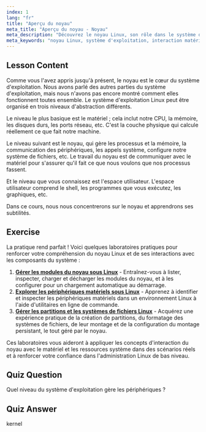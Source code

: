 ```yaml
---
index: 1
lang: "fr"
title: "Aperçu du noyau"
meta_title: "Aperçu du noyau - Noyau"
meta_description: "Découvrez le noyau Linux, son rôle dans le système d'exploitation et comment il interagit avec le matériel et l'espace utilisateur. Comprenez les composants essentiels du système d'exploitation."
meta_keywords: "noyau Linux, système d'exploitation, interaction matérielle, espace utilisateur, tutoriel Linux, guide du débutant"
---
```


## Lesson Content

Comme vous l'avez appris jusqu'à présent, le noyau est le cœur du système d'exploitation. Nous avons parlé des autres parties du système d'exploitation, mais nous n'avons pas encore montré comment elles fonctionnent toutes ensemble. Le système d'exploitation Linux peut être organisé en trois niveaux d'abstraction différents.

Le niveau le plus basique est le matériel ; cela inclut notre CPU, la mémoire, les disques durs, les ports réseau, etc. C'est la couche physique qui calcule réellement ce que fait notre machine.

Le niveau suivant est le noyau, qui gère les processus et la mémoire, la communication des périphériques, les appels système, configure notre système de fichiers, etc. Le travail du noyau est de communiquer avec le matériel pour s'assurer qu'il fait ce que nous voulons que nos processus fassent.

Et le niveau que vous connaissez est l'espace utilisateur. L'espace utilisateur comprend le shell, les programmes que vous exécutez, les graphiques, etc.

Dans ce cours, nous nous concentrerons sur le noyau et apprendrons ses subtilités.

## Exercise

La pratique rend parfait ! Voici quelques laboratoires pratiques pour renforcer votre compréhension du noyau Linux et de ses interactions avec les composants du système :

1. **[Gérer les modules du noyau sous Linux](https://labex.io/fr/labs/comptia-manage-kernel-modules-in-linux-590865)** - Entraînez-vous à lister, inspecter, charger et décharger les modules du noyau, et à les configurer pour un chargement automatique au démarrage.
2. **[Explorer les périphériques matériels sous Linux](https://labex.io/fr/labs/comptia-explore-hardware-devices-in-linux-590861)** - Apprenez à identifier et inspecter les périphériques matériels dans un environnement Linux à l'aide d'utilitaires en ligne de commande.
3. **[Gérer les partitions et les systèmes de fichiers Linux](https://labex.io/fr/labs/comptia-manage-linux-partitions-and-filesystems-590845)** - Acquérez une expérience pratique de la création de partitions, du formatage des systèmes de fichiers, de leur montage et de la configuration du montage persistant, le tout géré par le noyau.

Ces laboratoires vous aideront à appliquer les concepts d'interaction du noyau avec le matériel et les ressources système dans des scénarios réels et à renforcer votre confiance dans l'administration Linux de bas niveau.

## Quiz Question

Quel niveau du système d'exploitation gère les périphériques ?

## Quiz Answer

kernel
